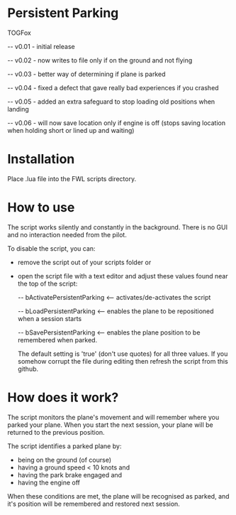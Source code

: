 Persistent Parking
==================

TOGFox

-- v0.01 - initial release

-- v0.02 - now writes to file only if on the ground and not flying

-- v0.03 - better way of determining if plane is parked

-- v0.04 - fixed a defect that gave really bad experiences if you crashed

-- v0.05 - added an extra safeguard to stop loading old positions when landing

-- v0.06 - will now save location only if engine is off (stops saving location when holding short or lined up and waiting)

Installation
============
Place .lua file into the FWL scripts directory.

How to use
==========
The script works silently and constantly in the background. There is no GUI and no interaction needed from the pilot.

To disable the script, you can:
- remove the script out of your scripts folder or
- open the script file with a text editor and adjust these values found near the top of the script:

  -- bActivatePersistentParking  <-- activates/de-activates the script
  
  -- bLoadPersistentParking  <-- enables the plane to be repositioned when a session starts
  
  -- bSavePersistentParking  <-- enables the plane position to be remembered when parked.
  
  
  The default setting is 'true' (don't use quotes) for all three values. If you somehow corrupt the file during editing then refresh the script from this github.

How does it work?
=================
The script monitors the plane's movement and will remember where you parked your plane. When you start the next session, your plane will be returned to the previous position.

The script identifies a parked plane by:
- being on the ground (of course)
- having a ground speed < 10 knots and
- having the park brake engaged and
- having the engine off

When these conditions are met, the plane will be recognised as parked, and it's position will be remembered and restored next session.

